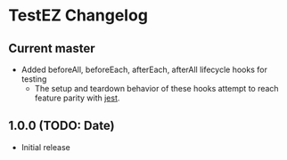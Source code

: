 # TestEZ Changelog

## Current master
* Added beforeAll, beforeEach, afterEach, afterAll lifecycle hooks for testing
	* The setup and teardown behavior of these hooks attempt to reach feature parity with [jest](https://jestjs.io/docs/en/setup-teardown).

## 1.0.0 (TODO: Date)
* Initial release
